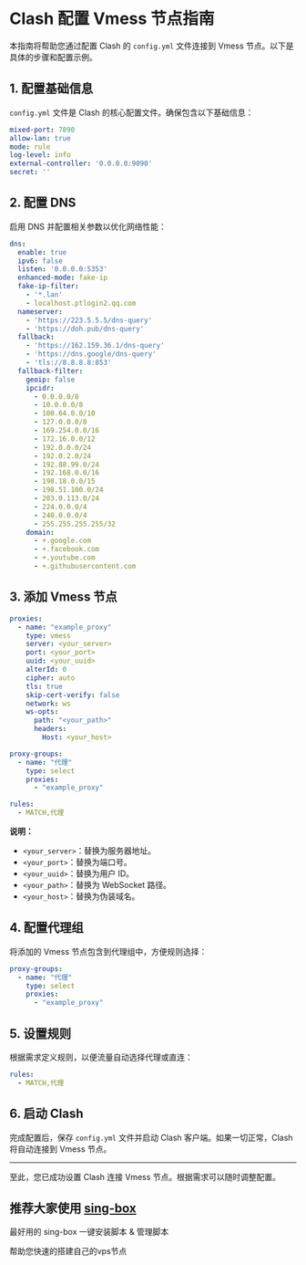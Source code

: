# Clash 配置 Vmess 节点指南

本指南将帮助您通过配置 Clash 的 `config.yml` 文件连接到 Vmess 节点。以下是具体的步骤和配置示例。

## 1. 配置基础信息

`config.yml` 文件是 Clash 的核心配置文件。确保包含以下基础信息：

```yaml
mixed-port: 7890
allow-lan: true
mode: rule
log-level: info
external-controller: '0.0.0.0:9090'
secret: ''
```

## 2. 配置 DNS

启用 DNS 并配置相关参数以优化网络性能：

```yaml
dns:
  enable: true
  ipv6: false
  listen: '0.0.0.0:5353'
  enhanced-mode: fake-ip
  fake-ip-filter:
    - '*.lan'
    - localhost.ptlogin2.qq.com
  nameserver:
    - 'https://223.5.5.5/dns-query'
    - 'https://doh.pub/dns-query'
  fallback:
    - 'https://162.159.36.1/dns-query'
    - 'https://dns.google/dns-query'
    - 'tls://8.8.8.8:853'
  fallback-filter:
    geoip: false
    ipcidr:
      - 0.0.0.0/8
      - 10.0.0.0/8
      - 100.64.0.0/10
      - 127.0.0.0/8
      - 169.254.0.0/16
      - 172.16.0.0/12
      - 192.0.0.0/24
      - 192.0.2.0/24
      - 192.88.99.0/24
      - 192.168.0.0/16
      - 198.18.0.0/15
      - 198.51.100.0/24
      - 203.0.113.0/24
      - 224.0.0.0/4
      - 240.0.0.0/4
      - 255.255.255.255/32
    domain:
      - +.google.com
      - +.facebook.com
      - +.youtube.com
      - +.githubusercontent.com
```

## 3. 添加 Vmess 节点

```yaml
proxies:
  - name: "example_proxy"
    type: vmess
    server: <your_server>
    port: <your_port>
    uuid: <your_uuid>
    alterId: 0
    cipher: auto
    tls: true
    skip-cert-verify: false
    network: ws
    ws-opts:
      path: "<your_path>"
      headers:
        Host: <your_host>

proxy-groups:
  - name: "代理"
    type: select
    proxies:
      - "example_proxy"

rules:
  - MATCH,代理
```

**说明：**

- `<your_server>`：替换为服务器地址。
- `<your_port>`：替换为端口号。
- `<your_uuid>`：替换为用户 ID。
- `<your_path>`：替换为 WebSocket 路径。
- `<your_host>`：替换为伪装域名。



## 4. 配置代理组

将添加的 Vmess 节点包含到代理组中，方便规则选择：

```yaml
proxy-groups:
  - name: "代理"
    type: select
    proxies:
      - "example_proxy"
```

## 5. 设置规则

根据需求定义规则，以便流量自动选择代理或直连：

```yaml
rules:
  - MATCH,代理
```

## 6. 启动 Clash

完成配置后，保存 `config.yml` 文件并启动 Clash 客户端。如果一切正常，Clash 将自动连接到 Vmess 节点。

---

至此，您已成功设置 Clash 连接 Vmess 节点。根据需求可以随时调整配置。


## 推荐大家使用 [sing-box](https://github.com/233boy/sing-box)

最好用的 sing-box 一键安装脚本 & 管理脚本 

帮助您快速的搭建自己的vps节点
